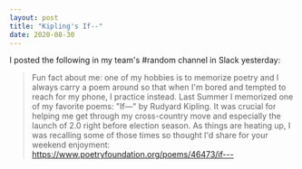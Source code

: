 ```yaml
---
layout: post
title: "Kipling's If--"
date: 2020-08-30
---
```


I posted the following in my team's #random channel in Slack yesterday:

>Fun fact about me: one of my hobbies is to memorize poetry and I always carry a poem around so that when I'm bored and tempted to reach for my phone, I practice instead. Last Summer I memorized one of my favorite poems: "If—" by Rudyard Kipling. It was crucial for helping me get through my cross-country move and especially the launch of 2.0 right before election season. As things are heating up, I was recalling some of those times so thought I'd share for your weekend enjoyment: <https://www.poetryfoundation.org/poems/46473/if--->
